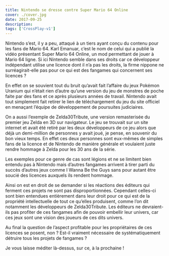 ```yaml
---
title: Nintendo se dresse contre Super Mario 64 Online
cover: ./cover.jpg
date: 2017-09-25
description: 
tags: ['CrossPlay-v1']
---
```

Nintendo s’est, il y a peu, attaqué à un tiers ayant conçu du contenu pour les fans de Mario 64. Karl Emanuar, c’est le nom de celui qui a publié la vidéo présentant Super Mario 64 Online, un mod permettant de jouer à Mario 64 ligne. Si ici Nintendo semble dans ses droits car ce développeur indépendant utilise une licence dont il n’a pas les droits, la firme nippone ne surréagirait-elle pas pour ce qui est des fangames qui concernent ses licences ?

En effet on se souvient tout du bruit qu’avait fait l’affaire du jeux Pokémon Uranium qui n’était rien d’autre qu’une version du jeu de monstres de poche faite par des fans et ce après plusieurs années de travail. Nintendo avait tout simplement fait retirer le lien de téléchargement du jeu du site officiel en menaçant l’équipe de développement de poursuites judiciaires.

On a aussi l’exemple de Zelda30Tribute, une version remasterisée du premier jeu Zelda en 3D sur navigateur. Le jeu se trouvait sur un site internet et avait été retiré par les deux développeurs de ce jeu alors que déjà un demi-million de personnes y avait joué, je pense, en souvenir du bon vieux temps. En effet ces deux personnes sont eux-mêmes de simples fans de la licence et de Nintendo de manière générale et voulaient juste rendre hommage à Zelda pour les 30 ans de la série.

Les exemples pour ce genre de cas sont légions et ne se limitent bien entendu pas à Nintendo mais d’autres fangames arrivent à tirer parti du succès d’autres jeux comme I Wanna Be the Guys sans pour autant être soucié des licences auxquels ils rendent hommage.

Ainsi on est en droit de se demander si les réactions des éditeurs qui ferment ces projets ne sont pas disproportionnées. Cependant celles-ci sont bien entendues entièrement dans leur droit pour ce qui est de la propriété intellectuelle de tout ce qu’elles produisent, comme l’on dit notamment les développeurs de Zelda30Tribute. Les éditeurs ne devraient-ils pas profiter de ces fangames afin de pouvoir embellir leur univers, car ces jeux sont une vision des joueurs de ces dits univers.

Au final la question de l’aspect profitable pour les propriétaires de ces licences se posent, non ? Est-il vraiment nécessaire de systématiquement détruire tous les projets de fangames ?

Je vous laisse méditer là-dessus, sur ce, à la prochaine !

